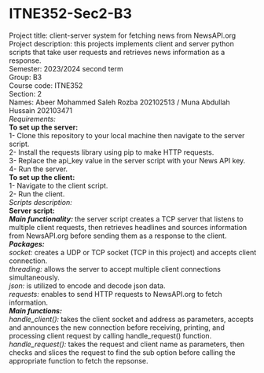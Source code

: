 # ITNE352-Sec2-B3

Project title: client-server system for fetching news from NewsAPI.org<br>
Project description: this projects implements client and server python scripts that take user requests and retrieves news information as a response.<br>
Semester: 2023/2024 second term<br>
Group: B3<br>
Course code: ITNE352<br>
Section: 2<br>
Names: Abeer Mohammed Saleh Rozba 202102513 / Muna Abdullah Hussain 202103471<br>
<i>Requirements:</i><br><b>To set up the server:</b><br>
1- Clone this repository to your local machine then navigate to the server script.<br>
2- Install the requests library using pip to make HTTP requests.<br>
3- Replace the api_key value in the server script with your News API key.<br>
4- Run the server.<br>
<b>To set up the client:</b><br>
1- Navigate to the client script.<br>
2- Run the client.<br>
<i>Scripts description:</i><br>
<b>Server script:</b><br>
<i><b>Main functionality: </b></i> the server script creates a TCP server that listens to multiple client requests, then retrieves headlines and sources information from NewsAPI.org before sending them as a response to the client. </br>
<i><b>Packages: </b></i></br>
<i>socket: </i> creates a UDP or TCP socket (TCP in this project) and accepts client connection.<br>
<i>threading: </i> allows the server to accept multiple client connections simultaneously.<br>
<i>json: </i> is utilized to encode and decode json data.<br>
<i>requests: </i> enables to send HTTP requests to NewsAPI.org to fetch information.<br>
<i><b>Main functions: </b></i></br>
<i>handle_client(): </i> takes the client socket and address as parameters, accepts and announces the new connection before receiving, printing, and processing client request by calling handle_request() function.<br>
<i>handle_request(): </i> takes the request and client name as parameters, then checks and slices the request to find the sub option before calling the appropriate function to fetch the repsonse.
